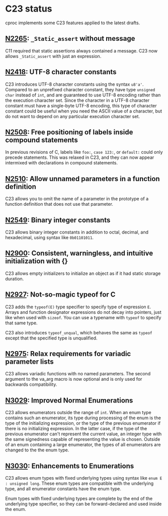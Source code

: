 # C23 status

cproc implements some C23 features applied to the latest drafts.

## [N2265]: `_Static_assert` without message

C11 required that static assertions always contained a message. C23
now allows `_Static_assert` with just an expression.

## [N2418]: UTF-8 character constants

C23 introduces UTF-8 character constants using the syntax `u8'a'`.
Compared to an unprefixed character constant, they have type `unsigned
char` instead of `int`, and are guaranteed to use UTF-8 encoding
rather than the execution character set. Since the character in a
UTF-8 character constant must have a single-byte UTF-8 encoding,
this type of character constant could be useful when you need the
ASCII value of a character, but do not want to depend on any
particular execution character set.

## [N2508]: Free positioning of labels inside compound statements

In previous revisions of C, labels like `foo:`, `case 123:`, or
`default:` could only precede statements. This was relaxed in C23,
and they can now appear intermixed with declarations in compound
statements.

## [N2510]: Allow unnamed parameters in a function definition

C23 allows you to omit the name of a parameter in the prototype of
a function definition that does not use that parameter.

## [N2549]: Binary integer constants

C23 allows binary integer constants in addition to octal, decimal,
and hexadecimal, using syntax like `0b01101011`.

## [N2900]: Consistent, warningless, and intuitive initialization with {}

C23 allows empty initializers to initialize an object as if it had
static storage duration.

## [N2927]: Not-so-magic typeof for C

C23 adds the `typeof(E)` type specifier to specify type of expression
`E`. Arrays and function designator expressions do not decay into
pointers, just like when used with `sizeof`. You can use a typename
with `typeof` to specify that same type.

C23 also introduces `typeof_unqual`, which behaves the same as
`typeof` except that the specified type is unqualified.

## [N2975]: Relax requirements for variadic parameter lists

C23 allows variadic functions with no named parameters. The second
argument to the va_arg macro is now optional and is only used for
backwards compatibility.

## [N3029]: Improved Normal Enumerations

C23 allows enumerators outside the range of `int`. When an enum
type contains such an enumerator, its type during processing of the
enum is the type of the initializing expression, or the type of the
previous enumerator if there is no initializing expression. In the
latter case, if the type of the previous enumerator can't represent
the current value, an integer type with the same signedness capable
of representing the value is chosen. Outside of an enum containing
a large enumerator, the types of all enumerators are changed to the
the enum type.

## [N3030]: Enhancements to Enumerations

C23 allows enum types with fixed underlying types using syntax like
`enum E : unsigned long`. These enum types are compatible with the
underlying type, and all enumerator constants have the enum type.

Enum types with fixed underlying types are complete by the end of
the underlying type specifier, so they can be forward-declared and
used inside the enum.

[N2265]: https://www.open-std.org/jtc1/sc22/wg14/www/docs/n2265.pdf
[N2418]: https://www.open-std.org/jtc1/sc22/wg14/www/docs/n2418.pdf
[N2508]: https://www.open-std.org/jtc1/sc22/wg14/www/docs/n2508.pdf
[N2510]: https://www.open-std.org/jtc1/sc22/wg14/www/docs/n2510.pdf
[N2549]: https://www.open-std.org/jtc1/sc22/wg14/www/docs/n2549.pdf
[N2900]: https://www.open-std.org/jtc1/sc22/wg14/www/docs/n2900.htm
[N2927]: https://www.open-std.org/jtc1/sc22/wg14/www/docs/n2927.htm
[N2975]: https://www.open-std.org/jtc1/sc22/wg14/www/docs/n2975.pdf
[N3029]: https://www.open-std.org/jtc1/sc22/wg14/www/docs/n3029.htm
[N3030]: https://www.open-std.org/jtc1/sc22/wg14/www/docs/n3030.htm
